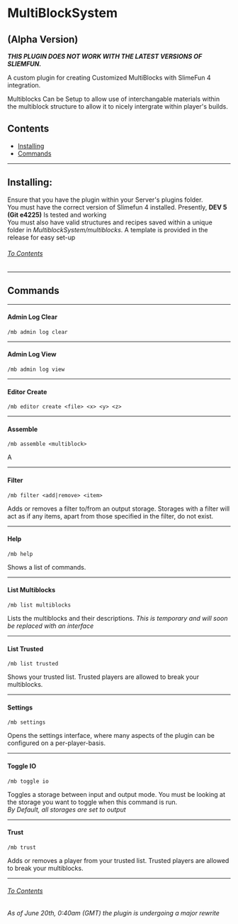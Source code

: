 <h1>MultiBlockSystem</h1>  
<h2>(Alpha Version)</h2>

***THIS PLUGIN DOES NOT WORK WITH THE LATEST VERSIONS OF SLIEMFUN.***

A custom plugin for creating Customized MultiBlocks with SlimeFun 4 integration.

Multiblocks Can be Setup to allow use of interchangable materials within the multiblock structure to allow it to nicely
intergrate within player's builds.

<h2 id="contents">Contents</h2>

* <a href="#install">Installing</a>
* <a href="#cmds">Commands</a>

<hr>
<h2 id="install">Installing:</h2>
Ensure that you have the plugin within your Server's plugins folder. <br>
You must have the correct version of Slimefun 4 installed. Presently, <b>DEV 5 (Git e4225)</b> Is tested and working <br>
You must also have valid structures and recipes saved within a unique folder in <i>MultiblockSystem/multiblocks</i>. A template is provided in the release for easy set-up

<a href="#contents"><h6>To Contents</h6></a>

<hr>

<h2 id="cmds">Commands</h2>

<hr>

<h4>Admin Log Clear</h4>

`/mb admin log clear`

<hr>

<h4>Admin Log View</h4>

`/mb admin log view`

<hr>

<h4>Editor Create</h4>

`/mb editor create <file> <x> <y> <z>`

<hr>

<h4>Assemble</h4>

`/mb assemble <multiblock>`

<p>
	A
	<br>
</p>

<hr>

<h4>Filter</h4>

`/mb filter <add|remove> <item>`

<p>
	Adds or removes a filter to/from an output storage. Storages with a filter will act as if any items, apart from those specified in the filter, do not exist.
	<br>
</p>

<hr>

<h4>Help</h4>

`/mb help`

<p>
	Shows a list of commands.
	<br>
</p>

<hr>

<h4>List Multiblocks</h4>

`/mb list multiblocks`

<p>
	Lists the multiblocks and their descriptions.
	<i>This is temporary and will soon be replaced with an interface</i>
	<br>
</p>

<hr>

<h4>List Trusted</h4>

`/mb list trusted`

<p>
	Shows your trusted list. Trusted players are allowed to break your multiblocks.
	<br>
</p>

<hr>

<h4>Settings</h4>

`/mb settings`

<p>
	Opens the settings interface, where many aspects of the plugin can be configured on a per-player-basis.
	<br>
</p>

<hr>

<h4>Toggle IO</h4>

`/mb toggle io`

<p>
	Toggles a storage between input and output mode. You must be looking at the storage you want to toggle when this command is run.
	<br>
	<i>By Default, all storages are set to output</i>
</p>

<hr>

<h4>Trust</h4>

`/mb trust`

<p>
	Adds or removes a player from your trusted list. Trusted players are allowed to break your multiblocks.
	<br>
</p>

<hr>

<a href="#contents"><h6>To Contents</h6></a>

<i>As of June 20th, 0:40am (GMT) the plugin is undergoing a major rewrite</i>
